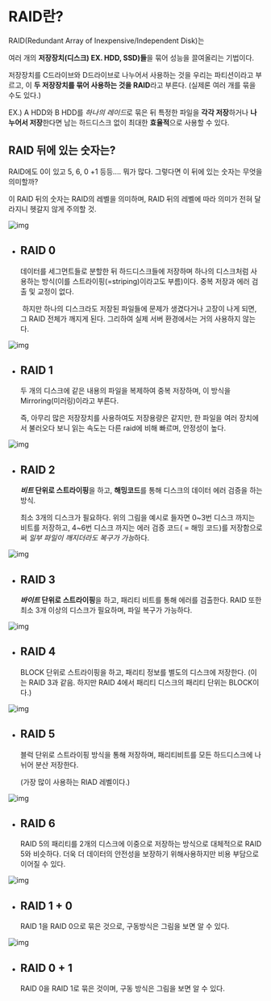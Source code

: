 # RAID란?

RAID(Redundant Array of Inexpensive/Independent Disk)는 

여러 개의 **저장장치(디스크) EX. HDD, SSD)들**을 묶어 성능을 끌여올리는 기법이다.

저장장치를 C드라이브와 D드라이브로 나누어서 사용하는 것을 우리는 파티션이라고 부르고, 이 **두 저장장치를 묶어 사용하는 것을 RAID**라고 부른다.  (실제론 여러 개를 묶을 수도 있다.) 





EX.) A HDD와 B HDD를 *하나의 레이드*로 묶은 뒤 특정한 파일을 **각각 저장**하거나 **나누어서 저장**한다면 남는 하드디스크 없이 최대한 **효율적**으로 사용할 수 있다.





## RAID 뒤에 있는 숫자는? 

RAID에도 0이 있고 5, 6, 0 +1 등등.... 뭐가 많다. 그렇다면 이 뒤에 있는 숫자는 무엇을 의미할까?

이 RAID 뒤의 숫자는 RAID의 레벨을 의미하며, RAID 뒤의 레벨에 따라 의미가 전혀 달라지니 헷갈지 않게 주의할 것.













![img](https://t1.daumcdn.net/cfile/tistory/99CC91485B8811C036)

- ## RAID 0

    데이터를 세그먼트들로 분할한 뒤 하드디스크들에 저장하며 하나의 디스크처럼 사용하는 방식(이를 스트라이핑(=striping)이라고도 부름)이다. 중복 저장과 에러 검출 및 교정이 없다.

  ​	하지만 하나의 디스크라도 저장된 파일들에 문제가 생겼다거나 고장이 나게 되면, 그 RAID 전체가 깨지게 된다. 그리하여 실제 서버 환경에서는 거의 사용하지 않는다.











![img](https://t1.daumcdn.net/cfile/tistory/9921D4485B8811C030)

- ## RAID 1

    두 개의 디스크에 같은 내용의 파일을 복제하여 중복 저장하며, 이 방식을 Mirroring(미러링)이라고 부른다.

    즉, 아무리 많은 저장장치를 사용하여도 저장용량은 같지만, 한 파일을 여러 장치에서 불러오다 보니 읽는 속도는 다른 raid에 비해 빠르며, 안정성이 높다.











![img](https://t1.daumcdn.net/cfile/tistory/990215485B8811C01C)



- ## RAID 2

    ***비트* 단위로 스트라이핑**을 하고, **해밍코드**를 통해 디스크의 데이터 에러 검증을 하는 방식.

  최소 3개의 디스크가 필요하다. 위의 그림을 예시로 들자면 0~3번 디스크 까지는 비트를 저장하고, 4~6번 디스크 까지는 에러 검증 코드( = 해밍 코드)를 저장함으로써 *일부 파일이 깨지더라도 복구가 가능*하다.













![img](https://t1.daumcdn.net/cfile/tistory/99C611485B8811C137)

- ## RAID 3

    ***바이트* 단위로 스트라이핑**을 하고, 패리티 비트를 통해 에러를 검출한다. RAID 또한 최소 3개 이상의 디스크가 필요하며,  파일 복구가 가능하다.











![img](https://t1.daumcdn.net/cfile/tistory/9952CD485B8811C12B)

- ## RAID 4

    BLOCK 단위로 스트라이핑을 하고, 패리티 정보를 별도의 디스크에 저장한다. (이는 RAID 3과 같음. 하지만 RAID 4에서 패리티 디스크의 패리티 단위는 BLOCK이다.)













![img](https://t1.daumcdn.net/cfile/tistory/993A7A485B8811C117)

- ## RAID 5

    블럭 단위로 스트라이핑 방식을 통해 저장하며, 패리티비트를 모든 하드디스크에 나뉘어 분산 저장한다. 

  (가장 많이 사용하는 RIAD 레벨이다.)









![img](https://t1.daumcdn.net/cfile/tistory/99E746485B8811C21E)

- ## RAID 6

    RAID 5의 패리티를 2개의 디스크에 이중으로 저장하는 방식으로 대체적으로 RAID 5와 비슷하다. 더욱 더 데이터의 안전성을 보장하기 위해사용하지만 비용 부담으로 이어질 수 있다.











![img](https://t1.daumcdn.net/cfile/tistory/9930CF4B5B8819A015)

- ## RAID 1 + 0

    RAID 1을 RAID 0으로 묶은 것으로, 구동방식은 그림을 보면 알 수 있다.



![img](https://t1.daumcdn.net/cfile/tistory/99B7384B5B8819A01E)

- ## RAID 0 + 1

    RAID 0을 RAID 1로 묶은 것이며, 구동 방식은 그림을 보면 알 수 있다.